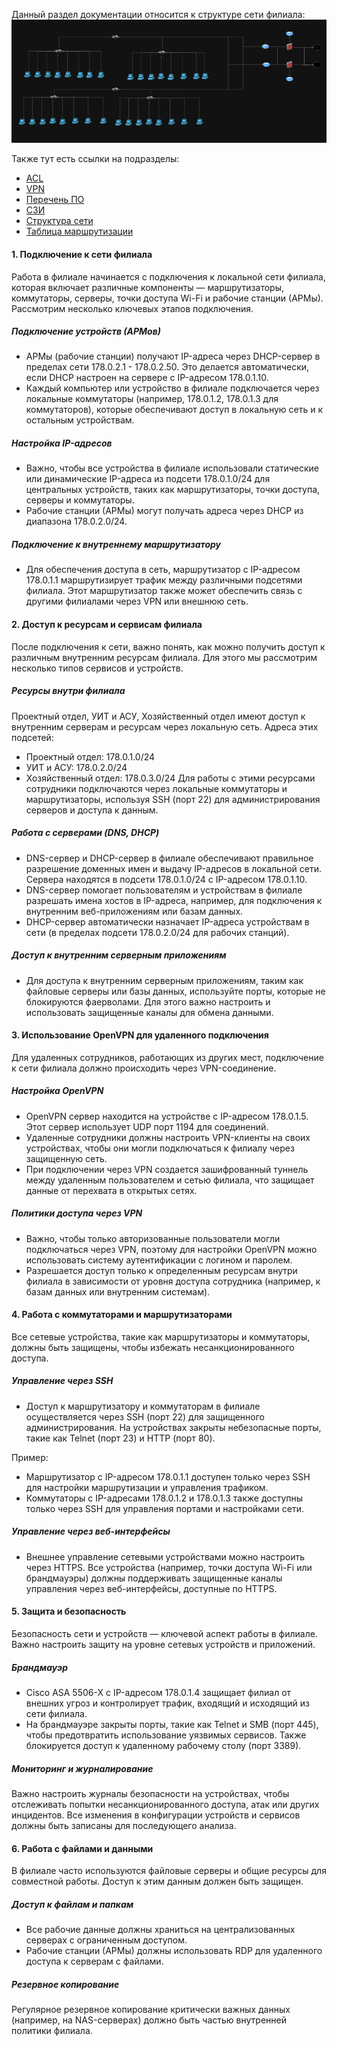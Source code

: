 Данный раздел документации относится к структуре сети филиала:
![Офис филиала](/изображения/сеть%20филиал.png)

Также тут есть ссылки на подразделы:
- [ACL](/разделы/Филиал/подразделы/Структура%20сети.md)
- [VPN](/разделы/Филиал/подразделы/таблица%20маршрутизации.md)
- [Перечень ПО](/разделы/Филиал/подразделы/Перечень%20ПО.md)
- [СЗИ](/разделы/Филиал/подразделы/VPN.md)
- [Структура сети](/разделы/Филиал/подразделы/ACL.md)
- [Таблица маршрутизации](/разделы/Филиал/подразделы/СЗИ.md)

#### 1. Подключение к сети филиала
Работа в филиале начинается с подключения к локальной сети филиала, которая включает различные компоненты — маршрутизаторы, коммутаторы, серверы, точки доступа Wi-Fi и рабочие станции (АРМы). Рассмотрим несколько ключевых этапов подключения.

#####   Подключение устройств (АРМов)
-   АРМы (рабочие станции) получают IP-адреса через DHCP-сервер в пределах сети 178.0.2.1 - 178.0.2.50. Это делается автоматически, если DHCP настроен на сервере с IP-адресом 178.0.1.10.
-   Каждый компьютер или устройство в филиале подключается через локальные коммутаторы (например, 178.0.1.2, 178.0.1.3 для коммутаторов), которые обеспечивают доступ в локальную сеть и к остальным устройствам.

##### Настройка IP-адресов
-   Важно, чтобы все устройства в филиале использовали статические или динамические IP-адреса из подсети 178.0.1.0/24 для центральных устройств, таких как маршрутизаторы, точки доступа, серверы и коммутаторы.
-   Рабочие станции (АРМы) могут получать адреса через DHCP из диапазона 178.0.2.0/24.

##### Подключение к внутреннему маршрутизатору
-   Для обеспечения доступа в сеть, маршрутизатор с IP-адресом 178.0.1.1 маршрутизирует трафик между различными подсетями филиала. Этот маршрутизатор также может обеспечить связь с другими филиалами через VPN или внешнюю сеть.

####    2. Доступ к ресурсам и сервисам филиала
После подключения к сети, важно понять, как можно получить доступ к различным внутренним ресурсам филиала. Для этого мы рассмотрим несколько типов сервисов и устройств.

#####   Ресурсы внутри филиала
Проектный отдел, УИТ и АСУ, Хозяйственный отдел имеют доступ к внутренним серверам и ресурсам через локальную сеть. Адреса этих подсетей:
-   Проектный отдел: 178.0.1.0/24
-   УИТ и АСУ: 178.0.2.0/24
-   Хозяйственный отдел: 178.0.3.0/24
Для работы с этими ресурсами сотрудники подключаются через локальные коммутаторы и маршрутизаторы, используя SSH (порт 22) для администрирования серверов и доступа к данным.

#####   Работа с серверами (DNS, DHCP)
-   DNS-сервер и DHCP-сервер в филиале обеспечивают правильное разрешение доменных имен и выдачу IP-адресов в локальной сети. Сервера находятся в подсети 178.0.1.0/24 с IP-адресом 178.0.1.10.
-   DNS-сервер помогает пользователям и устройствам в филиале разрешать имена хостов в IP-адреса, например, для подключения к внутренним веб-приложениям или базам данных.
-   DHCP-сервер автоматически назначает IP-адреса устройствам в сети (в пределах подсети 178.0.2.0/24 для рабочих станций).
#####   Доступ к внутренним серверным приложениям
-   Для доступа к внутренним серверным приложениям, таким как файловые серверы или базы данных, используйте порты, которые не блокируются фаерволами. Для этого важно настроить и использовать защищенные каналы для обмена данными.
#### 3. Использование OpenVPN для удаленного подключения
Для удаленных сотрудников, работающих из других мест, подключение к сети филиала должно происходить через VPN-соединение.

##### Настройка OpenVPN
-   OpenVPN сервер находится на устройстве с IP-адресом 178.0.1.5. Этот сервер использует UDP порт 1194 для соединений.
-   Удаленные сотрудники должны настроить VPN-клиенты на своих устройствах, чтобы они могли подключаться к филиалу через защищенную сеть.
-   При подключении через VPN создается зашифрованный туннель между удаленным пользователем и сетью филиала, что защищает данные от перехвата в открытых сетях.
##### Политики доступа через VPN
-   Важно, чтобы только авторизованные пользователи могли подключаться через VPN, поэтому для настройки OpenVPN можно использовать систему аутентификации с логином и паролем.
-   Разрешается доступ только к определенным ресурсам внутри филиала в зависимости от уровня доступа сотрудника (например, к базам данных или внутренним системам).
#### 4. Работа с коммутаторами и маршрутизаторами
Все сетевые устройства, такие как маршрутизаторы и коммутаторы, должны быть защищены, чтобы избежать несанкционированного доступа.

##### Управление через SSH
-   Доступ к маршрутизатору и коммутаторам в филиале осуществляется через SSH (порт 22) для защищенного администрирования. На устройствах закрыты небезопасные порты, такие как Telnet (порт 23) и HTTP (порт 80).

Пример:

-   Маршрутизатор с IP-адресом 178.0.1.1 доступен только через SSH для настройки маршрутизации и управления трафиком.
-   Коммутаторы с IP-адресами 178.0.1.2 и 178.0.1.3 также доступны только через SSH для управления портами и настройками сети.
##### Управление через веб-интерфейсы
-   Внешнее управление сетевыми устройствами можно настроить через HTTPS. Все устройства (например, точки доступа Wi-Fi или брандмауэры) должны поддерживать защищенные каналы управления через веб-интерфейсы, доступные по HTTPS.
#### 5. Защита и безопасность
Безопасность сети и устройств — ключевой аспект работы в филиале. Важно настроить защиту на уровне сетевых устройств и приложений.

##### Брандмауэр
-   Cisco ASA 5506-X с IP-адресом 178.0.1.4 защищает филиал от внешних угроз и контролирует трафик, входящий и исходящий из сети филиала.
-   На брандмауэре закрыты порты, такие как Telnet и SMB (порт 445), чтобы предотвратить использование уязвимых сервисов. Также блокируется доступ к удаленному рабочему столу (порт 3389).

##### Мониторинг и журналирование
Важно настроить журналы безопасности на устройствах, чтобы отслеживать попытки несанкционированного доступа, атак или других инцидентов. Все изменения в конфигурации устройств и сервисов должны быть записаны для последующего анализа.
#### 6. Работа с файлами и данными
В филиале часто используются файловые серверы и общие ресурсы для совместной работы. Доступ к этим данным должен быть защищен.

##### Доступ к файлам и папкам
-   Все рабочие данные должны храниться на централизованных серверах с ограниченным доступом.
-   Рабочие станции (АРМы) должны использовать RDP для удаленного доступа к серверам с файлами.

##### Резервное копирование
Регулярное резервное копирование критически важных данных (например, на NAS-серверах) должно быть частью внутренней политики филиала.